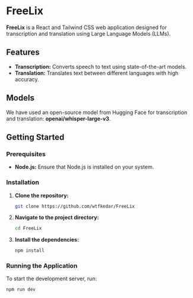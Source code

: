 # FreeLix

**FreeLix** is a React and Tailwind CSS web application designed for transcription and translation using Large Language Models (LLMs).

## Features
- **Transcription:** Converts speech to text using state-of-the-art models.
- **Translation:** Translates text between different languages with high accuracy.

## Models
We have used an open-source model from Hugging Face for transcription and translation: **openai/whisper-large-v3**.

## Getting Started

### Prerequisites
- **Node.js:** Ensure that Node.js is installed on your system.

### Installation
1. **Clone the repository:**
    ```bash
    git clone https://github.com/wtfkedar/FreeLix
    ```
2. **Navigate to the project directory:**
    ```bash
    cd FreeLix
    ```
3. **Install the dependencies:**
    ```bash
    npm install
    ```

### Running the Application
To start the development server, run:
```bash
npm run dev
